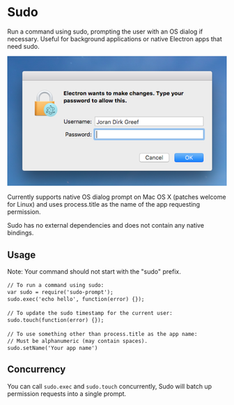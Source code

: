 # Sudo

Run a command using sudo, prompting the user with an OS dialog if necessary. Useful for background applications or native Electron apps that need sudo.

![Sudo on Mac OS X for an app called "Ronomon"](./osx.png)

Currently supports native OS dialog prompt on Mac OS X (patches welcome for Linux) and uses process.title as the name of the app requesting permission.

Sudo has no external dependencies and does not contain any native bindings.

## Usage
Note: Your command should not start with the "sudo" prefix.
```
// To run a command using sudo:
var sudo = require('sudo-prompt');
sudo.exec('echo hello', function(error) {});

// To update the sudo timestamp for the current user:
sudo.touch(function(error) {});

// To use something other than process.title as the app name:
// Must be alphanumeric (may contain spaces).
sudo.setName('Your app name')
```

## Concurrency
You can call `sudo.exec` and `sudo.touch` concurrently, Sudo will batch up permission requests into a single prompt.
